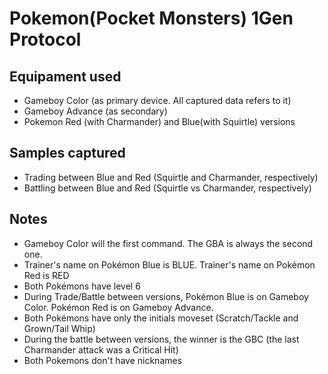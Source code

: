 # Pokemon(Pocket Monsters) 1Gen Protocol

## Equipament used
- Gameboy Color (as primary device. All captured data refers to it)
- Gameboy Advance (as secondary)
- Pokemon Red (with Charmander) and Blue(with Squirtle) versions

## Samples captured
- Trading between Blue and Red (Squirtle and Charmander, respectively)
- Battling between Blue and Red (Squirtle vs Charmander, respectively)

## Notes
- Gameboy Color will the first command. The GBA is always the second one.
- Trainer's name on Pokémon Blue is BLUE. Trainer's name on Pokémon Red is RED
- Both Pokémons have level 6
- During Trade/Battle between versions, Pokémon Blue is on Gameboy Color. Pokémon Red is on Gameboy Advance.
- Both Pokémons have only the initials moveset (Scratch/Tackle and Grown/Tail Whip)
- During the battle between versions, the winner is the GBC (the last Charmander attack was a Critical Hit)
- Both Pokemons don't have nicknames

